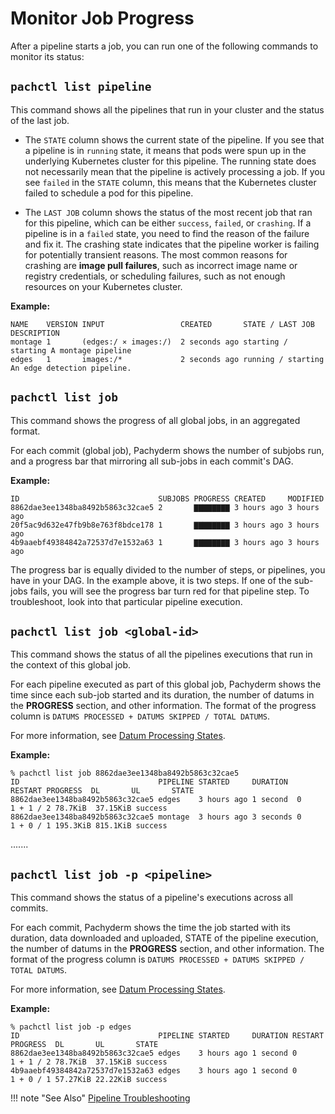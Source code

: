 # Monitor Job Progress

After a pipeline starts a job, you can run one of the following commands
to monitor its status:

## `pachctl list pipeline`

  This command shows all the pipelines that run in your cluster
  and the status of the last job. 

  - The `STATE` column shows the current
    state of the pipeline. If you see that a pipeline is in `running`
    state, it means that pods were spun up in the underlying Kubernetes
    cluster for this pipeline. The running state does not necessarily mean
    that the pipeline is actively processing a job. If you see `failed` in
    the `STATE`
    column, this means that the Kubernetes cluster failed to schedule a pod for
    this pipeline.

  - The `LAST JOB` column shows the status of the most recent job that ran
    for this pipeline, which can be either `success`, `failed`, or
    `crashing`. If a pipeline is in a `failed` state, you need to find the
    reason of the failure and fix it. The crashing state indicates that
    the pipeline worker is failing for potentially transient reasons. The
    most common reasons for crashing are **image pull failures**, such as
    incorrect image name or registry credentials, or scheduling failures,
    such as not enough resources on your Kubernetes cluster.

  **Example:**

  ```shell
  NAME    VERSION INPUT                 CREATED       STATE / LAST JOB    DESCRIPTION
  montage 1       (edges:/ ⨯ images:/)  2 seconds ago starting / starting A montage pipeline
  edges   1       images:/*             2 seconds ago running / starting  An edge detection pipeline.
  ```

## `pachctl list job`
  This command shows the progress of all global jobs, in an aggregated format. 
  
  For each commit (global job), Pachyderm shows the number of subjobs run, and  a progress bar that mirroring all sub-jobs in each commit's DAG.

  **Example:**
  ```shell
  ID                               SUBJOBS PROGRESS CREATED     MODIFIED
  8862dae3ee1348ba8492b5863c32cae5 2       ▇▇▇▇▇▇▇▇ 3 hours ago 3 hours ago 
  20f5ac9d632e47fb9b8e763f8bdce178 1       ▇▇▇▇▇▇▇▇ 3 hours ago 3 hours ago 
  4b9aaebf49384842a72537d7e1532a63 1       ▇▇▇▇▇▇▇▇ 3 hours ago 3 hours ago 
  ```

  The progress bar is equally divided to the number of steps, or pipelines,
  you have in your DAG. In the example above, it is two steps.
  If one of the sub-jobs fails, you will see the progress bar turn red
  for that pipeline step. To troubleshoot, look into that particular
  pipeline execution.
## `pachctl list job <global-id>`
  This command shows the status of all the pipelines executions that run in the context of this global job.

  For each pipeline executed as part of this global job, Pachyderm shows the time since each sub-job started and its duration, the number of datums in the **PROGRESS** section,  and other information.
  The format of the progress column is `DATUMS PROCESSED + DATUMS SKIPPED / TOTAL DATUMS`.

  For more information, see
  [Datum Processing States](../../../concepts/pipeline-concepts/datum/datum-processing-states/).

  **Example:**
  ```shell
  % pachctl list job 8862dae3ee1348ba8492b5863c32cae5
  ID                               PIPELINE STARTED     DURATION  RESTART PROGRESS  DL       UL       STATE   
  8862dae3ee1348ba8492b5863c32cae5 edges    3 hours ago 1 second  0       1 + 1 / 2 78.7KiB  37.15KiB success 
  8862dae3ee1348ba8492b5863c32cae5 montage  3 hours ago 3 seconds 0       1 + 0 / 1 195.3KiB 815.1KiB success 
  ```

.......

## `pachctl list job -p <pipeline>`
  This command shows the status of a pipeline's executions across all commits.

  For each commit, Pachyderm shows the time the job started with its duration, data downloaded and uploaded, STATE of the pipeline execution, the number of datums in the **PROGRESS** section,  and other information.
  The format of the progress column is `DATUMS PROCESSED + DATUMS SKIPPED / TOTAL DATUMS`.

  For more information, see
  [Datum Processing States](../../../concepts/pipeline-concepts/datum/datum-processing-states/).

  **Example:** 
  ```shell
  % pachctl list job -p edges
  ID                               PIPELINE STARTED     DURATION RESTART PROGRESS  DL       UL       STATE   
  8862dae3ee1348ba8492b5863c32cae5 edges    3 hours ago 1 second 0       1 + 1 / 2 78.7KiB  37.15KiB success 
  4b9aaebf49384842a72537d7e1532a63 edges    3 hours ago 1 second 0       1 + 0 / 1 57.27KiB 22.22KiB success 
  ```

!!! note "See Also"
    [Pipeline Troubleshooting](../../../troubleshooting/pipeline_troubleshooting/)
